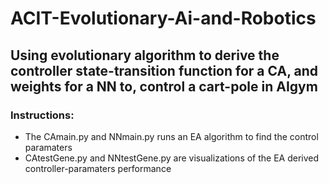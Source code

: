 # ACIT-Evolutionary-Ai-and-Robotics
## Using evolutionary algorithm to derive the controller state-transition function for a CA, and weights for a NN to, control a cart-pole in AIgym



### Instructions:
- The CAmain.py and NNmain.py runs an EA algorithm to find the control paramaters
- CAtestGene.py and NNtestGene.py are visualizations of the EA derived controller-paramaters performance



